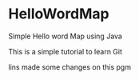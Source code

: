 # HelloWordMap
Simple Hello word Map using Java

This is a simple tutorial to learn Git

lins made some changes on this pgm
